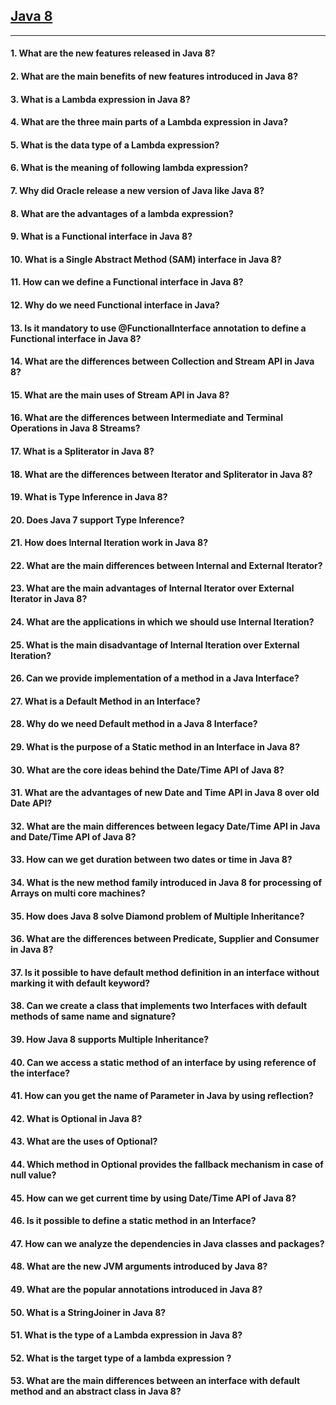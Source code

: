 ## [Java 8](pages/Java_8.md)
****************




#### 1. What are the new features released in Java 8?


#### 2. What are the main benefits of new features introduced in Java 8?


#### 3. What is a Lambda expression in Java 8?


#### 4. What are the three main parts of a Lambda expression in Java?


#### 5. What is the data type of a Lambda expression?


#### 6. What is the meaning of following lambda expression?


#### 7. Why did Oracle release a new version of Java like Java 8?


#### 8. What are the advantages of a lambda expression?


#### 9. What is a Functional interface in Java 8?


#### 10. What is a Single Abstract Method (SAM) interface in Java 8?


#### 11. How can we define a Functional interface in Java 8?


#### 12. Why do we need Functional interface in Java?


#### 13. Is it mandatory to use @FunctionalInterface annotation to define a Functional interface in Java 8?


#### 14. What are the differences between Collection and Stream API in Java 8?


#### 15. What are the main uses of Stream API in Java 8?


#### 16. What are the differences between Intermediate and Terminal Operations in Java 8 Streams?


#### 17. What is a Spliterator in Java 8?


#### 18. What are the differences between Iterator and Spliterator in Java 8?


#### 19. What is Type Inference in Java 8?


#### 20. Does Java 7 support Type Inference?


#### 21. How does Internal Iteration work in Java 8?


#### 22. What are the main differences between Internal and External Iterator?


#### 23. What are the main advantages of Internal Iterator over External Iterator in Java 8?


#### 24. What are the applications in which we should use Internal Iteration?


#### 25. What is the main disadvantage of Internal Iteration over External Iteration?


#### 26. Can we provide implementation of a method in a Java Interface?


#### 27. What is a Default Method in an Interface?


#### 28. Why do we need Default method in a Java 8 Interface?


#### 29. What is the purpose of a Static method in an Interface in Java 8?


#### 30. What are the core ideas behind the Date/Time API of Java 8?


#### 31. What are the advantages of new Date and Time API in Java 8 over old Date API?


#### 32. What are the main differences between legacy Date/Time API in Java and Date/Time API of Java 8?


#### 33. How can we get duration between two dates or time in Java 8?


#### 34. What is the new method family introduced in Java 8 for processing of Arrays on multi core machines?


#### 35. How does Java 8 solve Diamond problem of Multiple Inheritance?


#### 36. What are the differences between Predicate, Supplier and Consumer in Java 8?


#### 37. Is it possible to have default method definition in an interface without marking it with default keyword?


#### 38. Can we create a class that implements two Interfaces with default methods of same name and signature?


#### 39. How Java 8 supports Multiple Inheritance?


#### 40. Can we access a static method of an interface by using reference of the interface?


#### 41. How can you get the name of Parameter in Java by using reflection?


#### 42. What is Optional in Java 8?


#### 43. What are the uses of Optional?


#### 44. Which method in Optional provides the fallback mechanism in case of null value?


#### 45. How can we get current time by using Date/Time API of Java 8?


#### 46. Is it possible to define a static method in an Interface?


#### 47. How can we analyze the dependencies in Java classes and packages?


#### 48. What are the new JVM arguments introduced by Java 8?


#### 49. What are the popular annotations introduced in Java 8?


#### 50. What is a StringJoiner in Java 8?


#### 51. What is the type of a Lambda expression in Java 8?


#### 52. What is the target type of a lambda expression ?


#### 53. What are the main differences between an interface with default method and an abstract class in Java 8?



